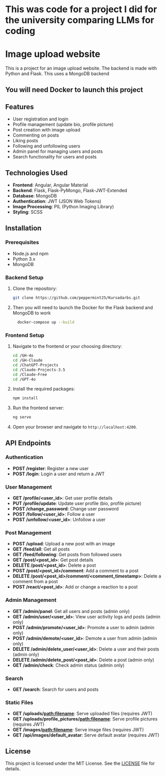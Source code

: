 # This was code for a project I did for the university comparing LLMs for coding

# Image upload website

This is a project for an image upload website. The backend is made with Python and Flask. This uses a MongoDB backend

## You will need Docker to launch this project ##

## Features

- User registration and login
- Profile management (update bio, profile picture)
- Post creation with image upload
- Commenting on posts
- Liking posts
- Following and unfollowing users
- Admin panel for managing users and posts
- Search functionality for users and posts

## Technologies Used

- **Frontend**: Angular, Angular Material
- **Backend**: Flask, Flask-PyMongo, Flask-JWT-Extended
- **Database**: MongoDB
- **Authentication**: JWT (JSON Web Tokens)
- **Image Processing**: PIL (Python Imaging Library)
- **Styling**: SCSS

## Installation

### Prerequisites

- Node.js and npm
- Python 3.x
- MongoDB

### Backend Setup

1. Clone the repository:
   ```bash
   git clone https://github.com/peppermint25/Kursadarbs.git
   ```

2. Then you will need to launch the Docker for the Flask backend and MongoDB to work
   ```bash
     docker-compose up --build
   ```

### Frontend Setup

1. Navigate to the frontend or your choosing directory:
   ```bash
   cd /GH-4o
   cd /GH-Claude
   cd /ChatGPT-Projects
   cd /Claude-Projects-3.5
   cd /Claude-Free
   cd /GPT-4o
   ```

2. Install the required packages:
   ```bash
   npm install
   ```

3. Run the frontend server:
   ```bash
   ng serve
   ```

4. Open your browser and navigate to `http://localhost:4200`.

## API Endpoints

### Authentication

- **POST /register**: Register a new user
- **POST /login**: Login a user and return a JWT

### User Management

- **GET /profile/<user_id>**: Get user profile details
- **PUT /profile/update**: Update user profile (bio, profile picture)
- **POST /change_password**: Change user password
- **POST /follow/<user_id>**: Follow a user
- **POST /unfollow/<user_id>**: Unfollow a user

### Post Management

- **POST /upload**: Upload a new post with an image
- **GET /feed/all**: Get all posts
- **GET /feed/following**: Get posts from followed users
- **GET /post/<post_id>**: Get post details
- **DELETE /post/<post_id>**: Delete a post
- **POST /post/<post_id>/comment**: Add a comment to a post
- **DELETE /post/<post_id>/comment/<comment_timestamp>**: Delete a comment from a post
- **POST /react/<post_id>**: Add or change a reaction to a post

### Admin Management

- **GET /admin/panel**: Get all users and posts (admin only)
- **GET /admin/user/<user_id>**: View user activity logs and posts (admin only)
- **POST /admin/promote/<user_id>**: Promote a user to admin (admin only)
- **POST /admin/demote/<user_id>**: Demote a user from admin (admin only)
- **DELETE /admin/delete_user/<user_id>**: Delete a user and their posts (admin only)
- **DELETE /admin/delete_post/<post_id>**: Delete a post (admin only)
- **GET /admin/check**: Check admin status (admin only)

### Search

- **GET /search**: Search for users and posts

### Static Files

- **GET /uploads/<path:filename>**: Serve uploaded files (requires JWT)
- **GET /uploads/profile_pictures/<path:filename>**: Serve profile pictures (requires JWT)
- **GET /images/<path:filename>**: Serve image files (requires JWT)
- **GET /api/images/default_avatar**: Serve default avatar (requires JWT)

## License

This project is licensed under the MIT License. See the [LICENSE](LICENSE) file for details.
